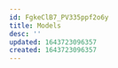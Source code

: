 ```yaml
---
id: FgkeClB7_PV335ppf2o6y
title: Models
desc: ''
updated: 1643723096357
created: 1643723096357
---
```


